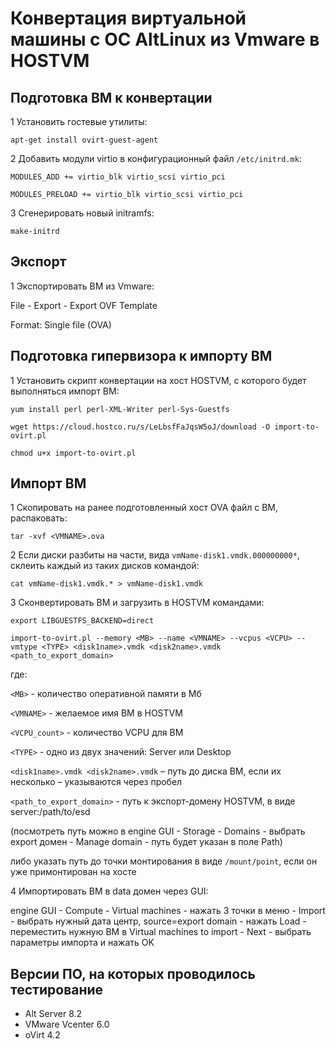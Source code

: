 
# Конвертация виртуальной машины с ОС AltLinux из Vmware в HOSTVM

## Подготовка ВМ к конвертации

1 Установить гостевые утилиты:

`apt-get install ovirt-guest-agent`

2 Добавить модули virtio в конфигурационный файл `/etc/initrd.mk`:

`MODULES_ADD += virtio_blk virtio_scsi virtio_pci`

`MODULES_PRELOAD += virtio_blk virtio_scsi virtio_pci`

3 Сгенерировать новый initramfs:

`make-initrd`
## Экспорт

1 Экспортировать ВМ из Vmware:

File - Export - Export OVF Template

Format: Single file (OVA)
## Подготовка гипервизора к импорту ВМ

1 Установить скрипт конвертации на хост HOSTVM, с которого будет выполняться импорт ВМ:

`yum install perl perl-XML-Writer perl-Sys-Guestfs`

`wget https://cloud.hostco.ru/s/LeLbsfFaJqsW5oJ/download -O import-to-ovirt.pl`

`chmod u+x import-to-ovirt.pl`
## Импорт ВМ

1 Скопировать на ранее подготовленный хост OVA файл с ВМ, распаковать:

`tar -xvf <VMNAME>.ova`

2 Если диски разбиты на части, вида `vmName-disk1.vmdk.000000000*`, склеить каждый из таких дисков командой:

`cat vmName-disk1.vmdk.* > vmName-disk1.vmdk`

3 Сконвертировать ВМ и загрузить в HOSTVM командами:

`export LIBGUESTFS_BACKEND=direct`

`import-to-ovirt.pl --memory <MB> --name <VMNAME> --vcpus <VCPU> --vmtype <TYPE> <disk1name>.vmdk <disk2name>.vmdk <path_to_export_domain>`

где:

`<MB>` - количество оперативной памяти в Мб

`<VMNAME>` - желаемое имя ВМ в HOSTVM

`<VCPU_count>` - количество VCPU для ВМ

`<TYPE>` - одно из двух значений: Server или Desktop

`<disk1name>.vmdk <disk2name>.vmdk` – путь до диска ВМ, если их несколько – указываются через пробел

`<path_to_export_domain>` - путь к экспорт-домену HOSTVM, в виде server:/path/to/esd 

(посмотреть путь можно в engine GUI - Storage - Domains - выбрать export домен - Manage domain - путь будет указан в поле Path)

либо указать путь до точки монтирования в виде `/mount/point`, если он уже примонтирован на хосте

4 Импортировать ВМ в data домен через GUI:

engine GUI - Compute - Virtual machines - нажать 3 точки в меню - Import - выбрать нужный дата центр, source=export domain - нажать Load - переместить нужную ВМ в Virtual machines to import - Next - выбрать параметры импорта и нажать OK

## Версии ПО, на которых проводилось тестирование

* Alt Server 8.2
* VMware Vcenter 6.0
* oVirt 4.2